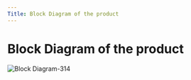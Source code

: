 ```yaml
---
Title: Block Diagram of the product
---
```


# Block Diagram of the product 
![Block Diagram-314]()
